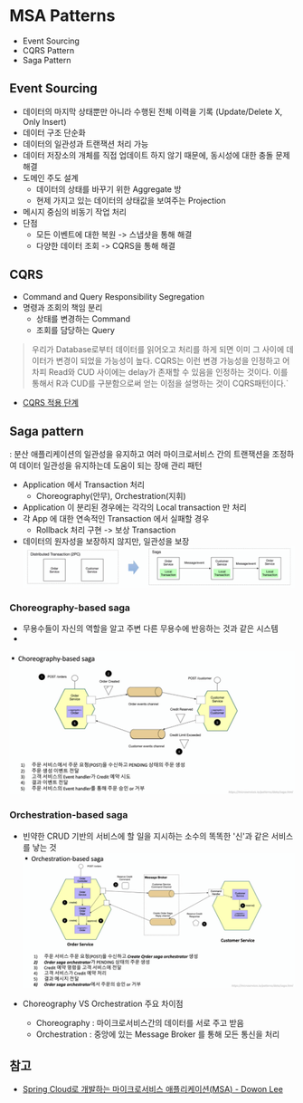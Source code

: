 # MSA Patterns

- Event Sourcing
- CQRS Pattern
- Saga Pattern


## Event Sourcing
- 데이터의 마지막 상태뿐만 아니라 수행된 전체 이력을 기록 (Update/Delete X, Only Insert)
- 데이터 구조 단순화
- 데이터의 일관성과 트랜잭션 처리 가능
- 데이터 저장소의 개체를 직접 업데이트 하지 않기 때문에, 동시성에 대한 충돌 문제 해결
- 도메인 주도 설계
  - 데이터의 상태를 바꾸기 위한 Aggregate 방
  - 현제 가지고 있는 데이터의 상태값을 보여주는 Projection
- 메시지 중심의 비동기 작업 처리
- 단점
  - 모든 이벤트에 대한 복원 -> 스냅샷을 통해 해결 
  - 다양한 데이터 조회 -> CQRS을 통해 해결

## CQRS
- Command and Query Responsibility Segregation
- 명령과 조회의 책임 분리
  - 상태를 변경하는 Command
  - 조회를 담당하는 Query

> 우리가 Database로부터 데이터를 읽어오고 처리를 하게 되면
  이미 그 사이에 데이터가 변경이 되었을 가능성이 높다.
  CQRS는 이런 변경 가능성을 인정하고 어차피 Read와 CUD 사이에는 delay가 존재할 수 있음을 인정하는 것이다.
  이를 통해서 R과 CUD를 구분함으로써 얻는 이점을 설명하는 것이 CQRS패턴이다.`
- [CQRS 적용 단계](https://www.popit.kr/cqrs-eventsourcing/)

## Saga pattern
: 분산 애플리케이션의 일관성을 유지하고 여러 마이크로서비스 간의 트랜잭션을 조정하여 데이터 일관성을 유지하는데 도움이 되는 장애 관리 패턴
- Application 에서 Transaction 처리
  - Choreography(안무), Orchestration(지휘)
- Application 이 분리된 경우에는 각각의 Local transaction 만 처리
- 각 App 에 대한 연속적인 Transaction 에서 실패할 경우
  - Rollback 처리 구현 -> 보상 Transaction
- 데이터의 원자성을 보장하지 않지만, 일관성을 보장
![img.png](img.png)

### Choreography-based saga
- 무용수들이 자신의 역할을 알고 주변 다른 무용수에 반응하는 것과 같은 시스템
- 
![img_1.png](img_1.png)

### Orchestration-based saga
- 빈약한 CRUD 기반의 서비스에 할 일을 지시하는 소수의 똑똑한 '신'과 같은 서비스를 낳는 것
![img_2.png](img_2.png)



- Choreography VS Orchestration 주요 차이점
  - Choreography : 마이크로서비스간의 데이터를 서로 주고 받음
  - Orchestration : 중앙에 있는 Message Broker 를 통해 모든 통신을 처리

## 참고

- [Spring Cloud로 개발하는 마이크로서비스 애플리케이션(MSA) - Dowon Lee](https://www.inflearn.com/course/%EC%8A%A4%ED%94%84%EB%A7%81-%ED%81%B4%EB%9D%BC%EC%9A%B0%EB%93%9C-%EB%A7%88%EC%9D%B4%ED%81%AC%EB%A1%9C%EC%84%9C%EB%B9%84%EC%8A%A4/)